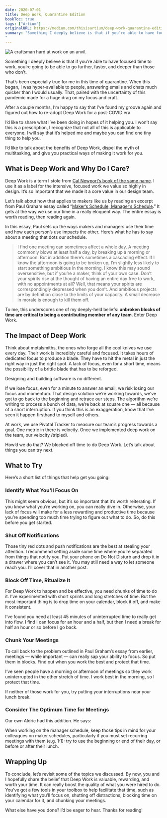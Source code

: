 ```yaml
---
date: 2020-07-01
title: Deep Work, Quarantine Edition
bookToc: true
tags: ["Artium"]
originalURL: https://medium.com/thisisartium/deep-work-quarantine-edition-b963541ebd5f
summary: "Something I deeply believe is that if you’re able to have focused time to work, you’re going to be able to go further, faster, and deeper than those who don’t.
"
---
```


![A craftsman hard at work on an anvil.](/1AFsjQezyHdq7T26lc9J-Jg.webp)

Something I deeply believe is that if you’re able to have focused time to work, you’re going to be able to go further, faster, and deeper than those who don’t.

That’s been especially true for me in this time of quarantine. When this began, I was hyper-available to people, answering emails and chats much quicker than I would usually. That, paired with the uncertainty of this pandemic made for a huge drag on my focus and craft.

After a couple months, I’m happy to say that I’ve found my groove again and figured out how to re-adopt Deep Work for a post-COVID era.

I’d like to share what I’ve been doing in hopes of it helping you. I won’t say this is a prescription, I recognize that not all of this is applicable to everyone. I will say that it’s helped me and maybe you can find one tiny thing to help you.

I’d like to talk about the benefits of Deep Work, dispel the myth of multitasking, and give you practical ways of making it work for you.

## What is Deep Work and Why Do I Care?

Deep Work is a term I stole from [Cal Newport’s book of the same name](https://www.amazon.com/dp/B013UWFM52/ref=dp-kindle-redirect?_encoding=UTF8&btkr=1). I use it as a label for the intensive, focused work we value so highly in design. It’s so important that we made it a core value in our design team.

Let’s talk about how that applies to makers like us by reading an excerpt from Paul Graham essay called “[Maker’s Schedule, Manager’s Schedule](http://www.paulgraham.com/makersschedule.html).” It gets at the way we use our time in a really eloquent way. The entire essay is worth reading, then reading again.

In this essay, Paul sets up the ways makers and managers use their time and how each person’s use impacts the other. Here’s what he has to say about a meeting that dots our schedule.

> I find one meeting can sometimes affect a whole day. A meeting commonly blows at least half a day, by breaking up a morning or afternoon. But in addition there’s sometimes a cascading effect. If I know the afternoon is going to be broken up, I’m slightly less likely to start something ambitious in the morning. I know this may sound oversensitive, but if you’re a maker, think of your own case. Don’t your spirits rise at the thought of having an entire day free to work, with no appointments at all? Well, that means your spirits are correspondingly depressed when you don’t. And ambitious projects are by definition close to the limits of your capacity. A small decrease in morale is enough to kill them off.
> 

To me, this underscores one of my deeply-held beliefs: **unbroken blocks of time are critical to being a contributing member of any team**. Enter Deep Work.

## The Impact of Deep Work

Think about metalsmiths, the ones who forge all the cool knives we use every day. Their work is incredibly careful and focused. It takes hours of dedicated focus to produce a blade. They have to hit the metal in just the right way in just the right spot. A lack of focus, even for a short time, means the possibility of a brittle blade that has to be reforged.

Designing and building software is no different.

If we lose focus, even for a minute to answer an email, we risk losing our focus and momentum. That design solution we’re working towards, we’ve got to go back to the beginning and retrace our steps. The algorithm we’re writing to process a bunch of data, we’re back at square one — all because of a short interruption. If you think this is an exaggeration, know that I’ve seen it happen firsthand to myself and others.

At work, we use Pivotal Tracker to measure our team’s progress towards a goal. One metric in there is velocity. Once we implemented deep work on the team, our velocity /tripled/.

How’d we do that? We blocked off time to do Deep Work. Let’s talk about things you can try next.

## What to Try

Here’s a short list of things that help get you going:

### **Identify What You’ll Focus On**

This might seem obvious, but it’s so important that it’s worth reiterating. If you know what you’re working on, you can really dive in. Otherwise, your lack of focus will make for a less rewarding and productive time because you’re spending too much time trying to figure out what to do. So, do this before you get started.

### Shut Off Notifications

Those tiny red dots and push notifications are the best at stealing your attention. I recommend setting aside some time where you’re separated from things that notify you. Put your phone on Do Not Disturb and drop it in a drawer where you can’t see it. You may still need a way to let someone reach you. I’ll cover that in another post.

### Block Off Time, Ritualize It

For Deep Work to happen and be effective, you need chunks of time to do it. I’ve experimented with short sprints and long stretches of time. But the most important thing is to drop time on your calendar, block it off, and make it consistent.

I’ve found you need at least 45 minutes of uninterrupted time to really get into flow. I find I can focus for an hour and a half, but then I need a break for half an hour or so before I go back.

### Chunk Your Meetings

To call back to the problem outlined in Paul Graham’s essay from earlier, meetings — while important — can really sap your ability to focus. So put them in blocks. Find out when you work the best and protect that time.

I’ve seen people have a morning or afternoon of meetings so they work uninterrupted in the other stretch of time. I work best in the morning, so I protect that time.

If neither of those work for you, try putting your interruptions near your lunch break.

### Consider The Optimum Time for Meetings

Our own Aldric had this addition. He says:

When working on the manager schedule, keep those tips in mind for your colleagues on maker schedules, particularly if you must set recurring meetings with them (e.g. 1:1): try to use the beginning or end of their day, or before or after their lunch.

## Wrapping Up

To conclude, let’s revisit some of the topics we discussed. By now, you and I hopefully share the belief that Deep Work is valuable, rewarding, and worth your time. It can really boost the quality of what you were hired to do. You’ve got a few tools in your toolbox to help facilitate that time, such as identifying what you’ll focus on, shutting off distractions, blocking time on your calendar for it, and chunking your meetings.

What else have you done? I’d be eager to hear. Thanks for reading!